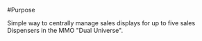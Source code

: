 #Purpose

Simple way to centrally manage sales displays for up to five sales Dispensers in the MMO "Dual Universe".
